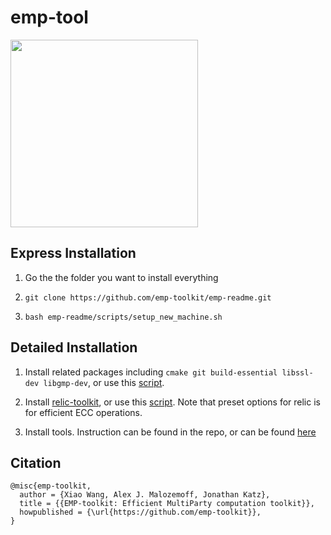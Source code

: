 # emp-tool
<img src="https://raw.githubusercontent.com/emp-toolkit/emp-readme/master/art/logo-full.jpg" width=300px/>

## Express Installation

1. Go the the folder you want to install everything

2. `git clone https://github.com/emp-toolkit/emp-readme.git`

2. `bash emp-readme/scripts/setup_new_machine.sh`

## Detailed Installation

1. Install related packages including `cmake git build-essential libssl-dev libgmp-dev`, or use this [script](https://github.com/emp-toolkit/emp-readme/blob/master/scripts/install_packages.sh).

2. Install [relic-toolkit](https://github.com/relic-toolkit/relic), or use this [script](https://github.com/emp-toolkit/emp-readme/blob/master/scripts/install_relic.sh).
Note that preset options for relic is for efficient ECC operations.

3. Install tools. Instruction can be found in the repo, or can be found [here](https://github.com/emp-toolkit/emp-readme/tree/master/scripts)

## Citation

    @misc{emp-toolkit,
      author = {Xiao Wang, Alex J. Malozemoff, Jonathan Katz},
      title = {{EMP-toolkit: Efficient MultiParty computation toolkit}},
      howpublished = {\url{https://github.com/emp-toolkit}},
    }
